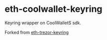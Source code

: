 # eth-coolwallet-keyring

Keyring wrapper on CoolWalletS sdk.

Forked from [eth-trezor-keyring](https://github.com/MetaMask/eth-trezor-keyring)